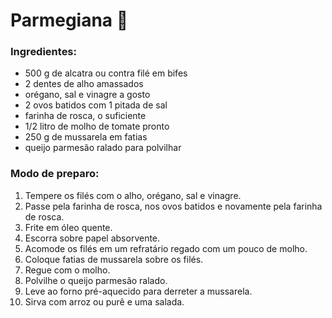 # Parmegiana :shallow_pan_of_food:

### Ingredientes:

- 500 g de alcatra ou contra filé em bifes
- 2 dentes de alho amassados
- orégano, sal e vinagre a gosto
- 2 ovos batidos com 1 pitada de sal
- farinha de rosca, o suficiente
- 1/2 litro de molho de tomate pronto
- 250 g de mussarela em fatias
- queijo parmesão ralado para polvilhar

### Modo de preparo:

1. Tempere os filés com o alho, orégano, sal e vinagre.
2. Passe pela farinha de rosca, nos ovos batidos e novamente pela farinha de rosca.
3. Frite em óleo quente.
4. Escorra sobre papel absorvente.
5. Acomode os filés em um refratário regado com um pouco de molho.
6. Coloque fatias de mussarela sobre os filés.
7. Regue com o molho.
8. Polvilhe o queijo parmesão ralado.
9. Leve ao forno pré-aquecido para derreter a mussarela.
10. Sirva com arroz ou purê e uma salada.



